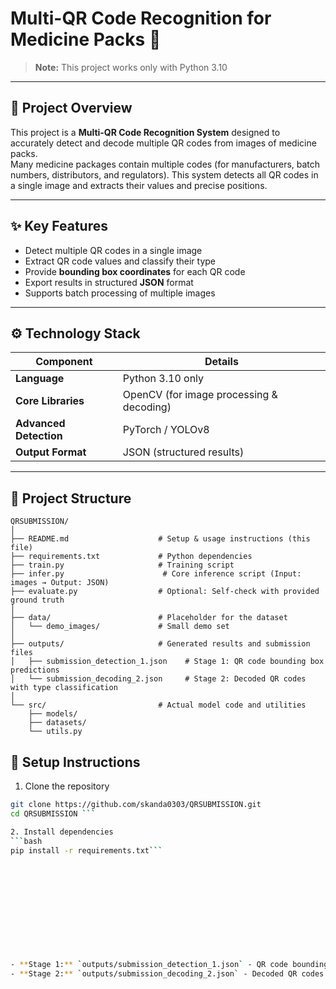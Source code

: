 # Multi-QR Code Recognition for Medicine Packs 💊

> **Note:** This project works only with Python 3.10

---

## 📄 Project Overview
This project is a **Multi-QR Code Recognition System** designed to accurately detect and decode multiple QR codes from images of medicine packs.  
Many medicine packages contain multiple codes (for manufacturers, batch numbers, distributors, and regulators). This system detects all QR codes in a single image and extracts their values and precise positions.

---

## ✨ Key Features
- Detect multiple QR codes in a single image
- Extract QR code values and classify their type
- Provide **bounding box coordinates** for each QR code
- Export results in structured **JSON** format
- Supports batch processing of multiple images

---

## ⚙️ Technology Stack

| Component           | Details                                |
|--------------------|----------------------------------------|
| **Language**        | Python 3.10 only                       |
| **Core Libraries**  | OpenCV (for image processing & decoding) |
| **Advanced Detection** | PyTorch / YOLOv8                       |
| **Output Format**   | JSON (structured results)              |

---

## 📂 Project Structure
```text
QRSUBMISSION/
│
├── README.md                    # Setup & usage instructions (this file)
├── requirements.txt             # Python dependencies
├── train.py                     # Training script
├── infer.py                      # Core inference script (Input: images → Output: JSON)
├── evaluate.py                  # Optional: Self-check with provided ground truth
│
├── data/                        # Placeholder for the dataset
│   └── demo_images/             # Small demo set
│
├── outputs/                     # Generated results and submission files
│   ├── submission_detection_1.json    # Stage 1: QR code bounding box predictions
│   └── submission_decoding_2.json     # Stage 2: Decoded QR codes with type classification
│
└── src/                         # Actual model code and utilities
    ├── models/
    ├── datasets/
    └── utils.py
```


## 🚀 Setup Instructions

1. Clone the repository
```bash
git clone https://github.com/skanda0303/QRSUBMISSION.git
cd QRSUBMISSION ```

2. Install dependencies
```bash
pip install -r requirements.txt```












- **Stage 1:** `outputs/submission_detection_1.json` - QR code bounding box predictions
- **Stage 2:** `outputs/submission_decoding_2.json` - Decoded QR codes with type classification






